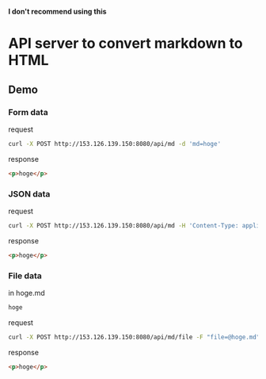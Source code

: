 **I don't recommend using this**

# API server to convert markdown to HTML
## Demo
### Form data
request
```bash
curl -X POST http://153.126.139.150:8080/api/md -d 'md=hoge'
```
response
```html
<p>hoge</p>
```

### JSON data
request
```bash
curl -X POST http://153.126.139.150:8080/api/md -H 'Content-Type: application/json' -d '{"md":"hoge"}'
```
response
```html
<p>hoge</p>
```

### File data
in hoge.md
```text:hoge.md
hoge
```

request
```bash
curl -X POST http://153.126.139.150:8080/api/md/file -F "file=@hoge.md"
```

response
```html
<p>hoge</p>
```

